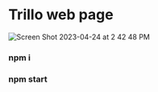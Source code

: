 

# Trillo web page

![Screen Shot 2023-04-24 at 2 42 48 PM](https://user-images.githubusercontent.com/54918856/234040369-c36b8107-ebfd-4d14-b857-0205f9cd544a.png)


### npm i

### npm start
